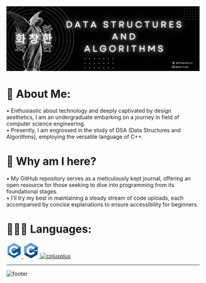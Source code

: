 <!-- Start of README.md -->

<img src="resources/Banner.jpg" alt="Profile banner.">

# 💫 About Me:
• Enthusiastic about technology and deeply captivated by design aesthetics, I am an undergraduate embarking on a journey in field of  computer science engineering. <br/>
• Presently, I am engrossed in the study of DSA (Data Structures and Algorithms), employing the versatile language of C++. <br/>

# 🤔 Why am I here?
• My GitHub repository serves as a meticulously kept journal, offering an open resource for those seeking to dive into programming from its foundational stages. <br/>
• I'll try my best in maintaining a steady stream of code uploads, each accompanied by concise explanations to ensure accessibility for beginners. <br/>


# 👨🏻‍💻 Languages:
<a href="https://www.cprogramming.com/" target="_blank" rel="noreferrer"> <img 
src="https://raw.githubusercontent.com/devicons/devicon/master/icons/c/c-original.svg" alt="c" width="40" height="40"/> </a>
<a href="https://www.w3schools.com/cpp/" target="_blank" rel="noreferrer"> <img src="https://raw.githubusercontent.com/devicons/devicon/master/icons/cplusplus/cplusplus-original.svg" alt="cplusplus" width="40" height="40"/> </a>
<a href="https://www.w3schools.com/kotlin/index.php" target="_blank" rel="noreferrer"> <img src="https://cdn.jsdelivr.net/gh/devicons/devicon/icons/kotlin/kotlin-original.svg" alt="cplusplus" width="35" height="37" /></a> 
          


---

![footer](https://user-images.githubusercontent.com/10498744/210157572-1fca0242-8af2-46a6-bfa3-666ffd40ebde.svg)

<!-- End of README.md -->
